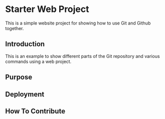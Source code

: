 # Starter Web Project

This is a simple website project for
showing how to use Git and Github together.

## Introduction

This is an example to show different parts
of the Git repository and various commands 
using a web project.

## Purpose

## Deployment

## How To Contribute
